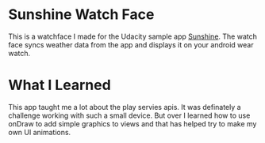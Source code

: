 Sunshine Watch Face
===================================

This is a watchface I made for the Udacity sample app [Sunshine](https://github.com/udacity/Sunshine-Version-2). The watch face syncs weather data from the app and displays it on your android wear watch.

# What I Learned

This app taught me a lot about the play servies apis. It was definately a challenge working with such a small device. But over I learned how to use onDraw to add simple graphics to views and that has helped try to make my own UI animations.



